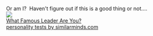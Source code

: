 Or am I?  Haven't figure out if this is a good thing or not....
\
![](http://images.similarminds.com/leader/2.jpg)\
[What Famous Leader Are You?](http://similarminds.com/othertests.html)\
[personality tests by similarminds.com](http://similarminds.com/)
